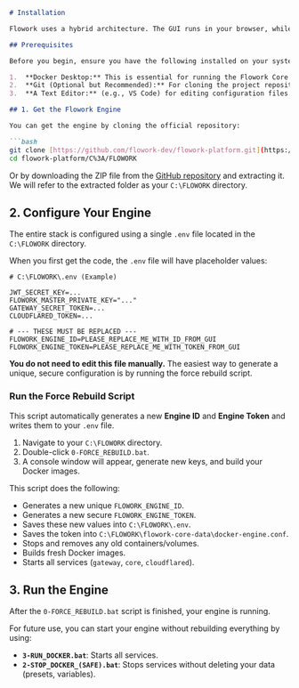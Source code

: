 ````markdown
# Installation

Flowork uses a hybrid architecture. The GUI runs in your browser, while the **Core Engine** runs on your own hardware using Docker. This ensures your data and workflows remain private.

## Prerequisites

Before you begin, ensure you have the following installed on your system:

1.  **Docker Desktop:** This is essential for running the Flowork Core Engine and Gateway. [Download Docker Desktop](https://www.docker.com/products/docker-desktop/).
2.  **Git (Optional but Recommended):** For cloning the project repository.
3.  **A Text Editor:** (e.g., VS Code) for editing configuration files.

## 1. Get the Flowork Engine

You can get the engine by cloning the official repository:

```bash
git clone [https://github.com/flowork-dev/flowork-platform.git](https://github.com/flowork-dev/flowork-platform.git)
cd flowork-platform/C%3A/FLOWORK
````

Or by downloading the ZIP file from the [GitHub repository](https://github.com/flowork-dev/flowork-platform) and extracting it. We will refer to the extracted folder as your `C:\FLOWORK` directory.

## 2\. Configure Your Engine

The entire stack is configured using a single `.env` file located in the `C:\FLOWORK` directory.

When you first get the code, the `.env` file will have placeholder values:

```env
# C:\FLOWORK\.env (Example)

JWT_SECRET_KEY=...
FLOWORK_MASTER_PRIVATE_KEY="..."
GATEWAY_SECRET_TOKEN=...
CLOUDFLARED_TOKEN=...

# --- THESE MUST BE REPLACED ---
FLOWORK_ENGINE_ID=PLEASE_REPLACE_ME_WITH_ID_FROM_GUI
FLOWORK_ENGINE_TOKEN=PLEASE_REPLACE_ME_WITH_TOKEN_FROM_GUI
```

**You do not need to edit this file manually.** The easiest way to generate a unique, secure configuration is by running the force rebuild script.

### Run the Force Rebuild Script

This script automatically generates a new **Engine ID** and **Engine Token** and writes them to your `.env` file.

1.  Navigate to your `C:\FLOWORK` directory.
2.  Double-click `0-FORCE_REBUILD.bat`.
3.  A console window will appear, generate new keys, and build your Docker images.

This script does the following:

  * Generates a new unique `FLOWORK_ENGINE_ID`.
  * Generates a new secure `FLOWORK_ENGINE_TOKEN`.
  * Saves these new values into `C:\FLOWORK\.env`.
  * Saves the token into `C:\FLOWORK\flowork-core-data\docker-engine.conf`.
  * Stops and removes any old containers/volumes.
  * Builds fresh Docker images.
  * Starts all services (`gateway`, `core`, `cloudflared`).

## 3\. Run the Engine

After the `0-FORCE_REBUILD.bat` script is finished, your engine is running.

For future use, you can start your engine without rebuilding everything by using:

  * **`3-RUN_DOCKER.bat`**: Starts all services.
  * **`2-STOP_DOCKER_(SAFE).bat`**: Stops services without deleting your data (presets, variables).

<!-- end list -->

```
```